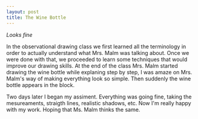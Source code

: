 ```yaml
---
layout: post
title: The Wine Bottle
---
```

 
_Looks fine_

  In the observational drawing class we first learned all the terminology in order to actually understand what Mrs. Malm was talking about.  Once we were done with that, we proceeded to learn some techniques that would improve our drawing skills. At the end of the class Mrs. Malm started drawing the wine bottle while explaning step by step, I was amaze on Mrs. Malm's way of making everything look so simple. Then suddenly the wine bottle appears in the block. 

  Two days later I began my assiment. Everything was going fine, taking the mesureaments, straigth lines, realistic shadows, etc. Now I'm really happy with my work. Hoping that Ms. Malm thinks the same.


